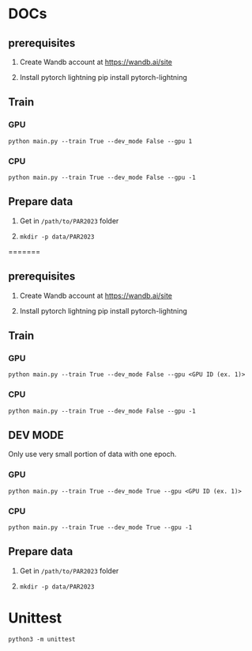 # DOCs

## prerequisites
1. Create Wandb account at https://wandb.ai/site

2. Install pytorch lightning
    pip install pytorch-lightning

## Train
### GPU
`python main.py --train True --dev_mode False --gpu 1`

### CPU
`python main.py --train True --dev_mode False --gpu -1`

## Prepare data
1. Get in `/path/to/PAR2023` folder

2. `mkdir -p data/PAR2023`

=======

## prerequisites
1. Create Wandb account at https://wandb.ai/site

2. Install pytorch lightning
    pip install pytorch-lightning

## Train

### GPU
`python main.py --train True --dev_mode False --gpu <GPU ID (ex. 1)>`

### CPU
`python main.py --train True --dev_mode False --gpu -1`

## DEV MODE
Only use very small portion of data with one epoch.

### GPU 
`python main.py --train True --dev_mode True --gpu <GPU ID (ex. 1)>`

### CPU
`python main.py --train True --dev_mode True --gpu -1`

## Prepare data
1. Get in `/path/to/PAR2023` folder

2. `mkdir -p data/PAR2023`

# Unittest
`python3 -m unittest`